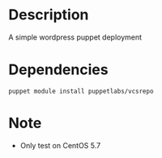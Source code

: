 # Description
A simple wordpress puppet deployment

# Dependencies
    puppet module install puppetlabs/vcsrepo

# Note
 - Only test on CentOS 5.7
